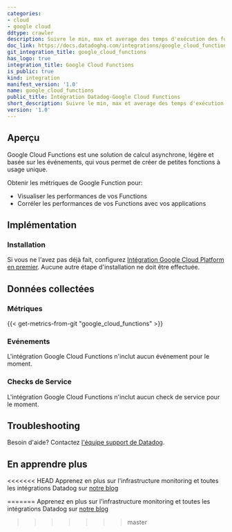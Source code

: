 ```yaml
---
categories:
- cloud
- google cloud
ddtype: crawler
description: Suivre le min, max et average des temps d'exécution des fonctions.
doc_link: https://docs.datadoghq.com/integrations/google_cloud_functions/
git_integration_title: google_cloud_functions
has_logo: true
integration_title: Google Cloud Functions
is_public: true
kind: integration
manifest_version: '1.0'
name: google_cloud_functions
public_title: Intégration Datadog-Google Cloud Functions
short_description: Suivre le min, max et average des temps d'exécution des fonctions.
version: '1.0'
---
```


## Aperçu
Google Cloud Functions est une solution de calcul asynchrone, légère et basée sur les événements, qui vous permet de créer de petites fonctions à usage unique.

Obtenir les métriques de Google Function pour:

* Visualiser les performances de vos Functions
* Corréler les performances de vos Functions avec vos applications

## Implémentation
### Installation

Si vous ne l'avez pas déjà fait, configurez [Intégration Google Cloud Platform en premier](https://docs.datadoghq.com/integrations/google_cloud_platform/). Aucune autre étape d'installation ne doit être effectuée.

## Données collectées
### Métriques
{{< get-metrics-from-git "google_cloud_functions" >}}

### Evénements
L'intégration Google Cloud Functions n'inclut aucun événement pour le moment.

### Checks de Service
L'intégration Google Cloud Functions n'inclut aucun check de service pour le moment.

## Troubleshooting
Besoin d'aide? Contactez  [l'équipe support de Datadog](http://docs.datadoghq.com/help/).

## En apprendre plus
<<<<<<< HEAD
Apprenez en plus sur l'infrastructure monitoring et toutes les intégrations Datadog sur [notre blog][3]

[1]: https://docs.datadoghq.com/integrations/google_cloud_platform/
[2]: http://docs.datadoghq.com/help/
[3]: https://www.datadoghq.com/blog/
=======
Apprenez en plus sur l'infrastructure monitoring et toutes les intégrations Datadog sur [notre blog](https://www.datadoghq.com/blog/)
>>>>>>> master
